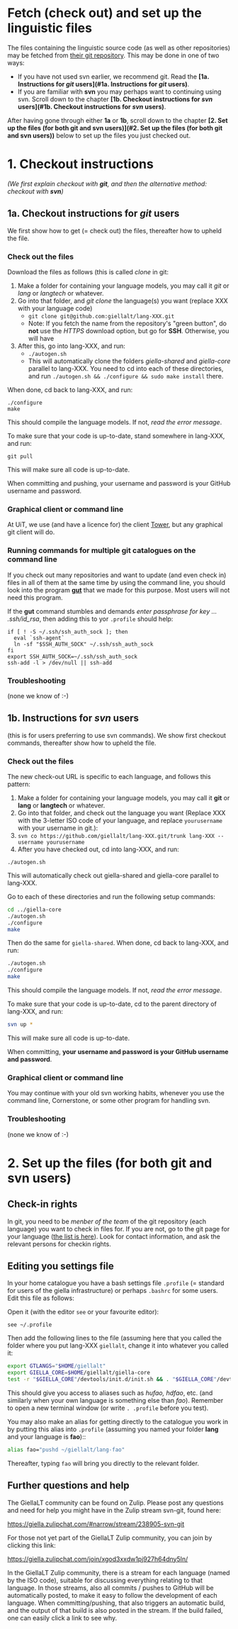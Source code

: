 # Fetch (check out) and set up the linguistic files

The files containing the linguistic source code (as well as other repositories) may be fetched from [their git repository](http://github.com/giellalt/). This may be done in one of two ways:

- If you have not used svn earlier, we recommend git. Read the **[1a. Instructions for *git* users](#1a. Instructions for _git_ users)**.
- If you are familiar with **svn** you may perhaps want to continuing using svn. Scroll down to the chapter **[1b. Checkout instructions for *svn* users](#1b. Checkout instructions for _svn_ users)**.

After having gone through either **1a** or **1b**, scroll down to the chapter **[2. Set up the files (for both git and svn users)](#2. Set up the files (for both git and svn users))** below to set up the files you just checked out.

# 1. Checkout instructions

<i>(We first explain checkout with **git**, and then the alternative method: checkout with **svn**)</i>

## 1a. Checkout instructions for _git_ users

We first show how to get (= check out) the files, thereafter how to upheld the file.

### Check out the files

Download the files as follows (this is called _clone_ in git:

1. Make a folder for containing your language models, you may call it _git_ or _lang_ or _langtech_ or whatever.
1. Go into that folder, and _git clone_ the language(s) you want (replace XXX with your language code)
   - `git clone git@github.com:giellalt/lang-XXX.git`
   - Note: If you fetch the name from the repository's "green button", do **not** use the _HTTPS_ download option, but go for **SSH**. Otherwise, you will have
1. After this, go into lang-XXX, and run:
   - `./autogen.sh`
   - This will automatically clone the folders _giella-shared_ and _giella-core_ parallel to lang-XXX. You need to cd into each of these directories, and run `./autogen.sh && ./configure && sudo make install` there.

When done, cd back to lang-XXX, and run:

```
./configure
make
```

This should compile the language models. If not, _read the error message_.

To make sure that your code is up-to-date, stand somewhere in lang-XXX, and run:

```
git pull
```

This will make sure all code is up-to-date.

When committing and pushing, your username and password is your GitHub username and password.

### Graphical client or command line

At UiT, we use (and have a licence for) the client [Tower](https://www.git-tower.com/), but any graphical git client will do.

### Running commands for multiple git catalogues on the command line

If you check out many repositories and want to update (and even check in) files in all of them at the same time by using the command line, you should look into the program [**gut**](SetUpGut.md) that we made for this purpose. Most users will not need this program.

If the **gut** command stumbles and demands _enter passphrase for key ... .ssh/id_rsa_, then adding this to yor `.profile` should help:

```
if [ ! -S ~/.ssh/ssh_auth_sock ]; then
  eval `ssh-agent`
  ln -sf "$SSH_AUTH_SOCK" ~/.ssh/ssh_auth_sock
fi
export SSH_AUTH_SOCK=~/.ssh/ssh_auth_sock
ssh-add -l > /dev/null || ssh-add
```

### Troubleshooting

(none we know of :-)

## 1b. Instructions for _svn_ users

(this is for users preferring to use svn commands).
We show first checkout commands, thereafter show how to upheld the file.

### Check out the files

The new check-out URL is specific to each language, and follows this pattern:

1. Make a folder for containing your language models, you may call it **git** or **lang** or **langtech** or whatever.
1. Go into that folder, and check out the language you want (Replace XXX with the 3-letter ISO code of your language, and replace `yourusername` with your username in git.):
1. `svn co https://github.com/giellalt/lang-XXX.git/trunk lang-XXX --username yourusername`
1. After you have checked out, cd into lang-XXX, and run:

`./autogen.sh`

This will automatically check out giella-shared and giella-core parallel to lang-XXX.

Go to each of these directories and run the following setup commands:

```sh
cd ../giella-core
./autogen.sh
./configure
make
```

Then do the same for `giella-shared`. When done, cd back to lang-XXX, and run:

```sh
./autogen.sh
./configure
make
```

This should compile the language models. If not, _read the error message_.

To make sure that your code is up-to-date, cd to the parent directory of lang-XXX, and run:

```sh
svn up *
```

This will make sure all code is up-to-date.

When committing, **your username and password is your GitHub username and password**.

### Graphical client or command line

You may continue with your old svn working habits, whenever you use the command line, Cornerstone, or some other program for handling svn.

### Troubleshooting

(none we know of :-)

# 2. Set up the files (for both git and svn users)

## Check-in rights

In git, you need to be _menber of the team_ of the git repository (each language) you want to check in files for. If you are not, go to the git page for your language ([the list is here](../LanguageModels.md)). Look for contact information, and ask the relevant persons for checkin rights.

## Editing you settings file

In your home catalogue you have a bash settings file `.profile` (= standard for users of the giella infrastructure) or perhaps `.bashrc` for some users. Edit this file as follows:

Open it (with the editor `see` or your favourite editor):

`see ~/.profile`

Then add the following lines to the file (assuming here that you called the folder where you put lang-XXX `giellalt`, change it into whatever you called it:

```sh
export GTLANGS="$HOME/giellalt"
export GIELLA_CORE=$HOME/giellalt/giella-core
test -r "$GIELLA_CORE"/devtools/init.d/init.sh && . "$GIELLA_CORE"/devtools/init.d/init.sh
```

This should give you access to aliases such as _hufao, hdfao_, etc. (and similarly when your own language is something else than _fao_). Remember to open a new terminal window (or write `. .profile` before you test).

You may also make an alias for getting directly to the catalogue you work in by putting this alias into `.profile` (assuming you named your folder **lang** and your language is **fao**)::

```sh
alias fao="pushd ~/giellalt/lang-fao"
```

Thereafter, typing `fao` will bring you directly to the relevant folder.

## Further questions and help

The GiellaLT community can be found on Zulip. Please post any questions and need for help you might have in the Zulip stream svn-git, found here:

<https://giella.zulipchat.com/#narrow/stream/238905-svn-git>

For those not yet part of the GiellaLT Zulip community, you can join by clicking this link:

<https://giella.zulipchat.com/join/xgod3xxdw1pj927h64dny5ln/>

In the GiellaLT Zulip community, there is a stream for each language (named by the ISO code), suitable for discussing everything relating to that language. In those streams, also all commits / pushes to GitHub will be automatically posted, to make it easy to follow the development of each language. When committing/pushing, that also triggers an automatic build, and the output of that build is also posted in the stream. If the build failed, one can easily click a link to see why.
